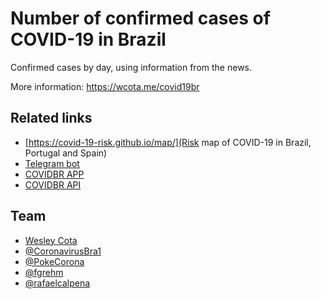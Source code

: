 # Number of confirmed cases of COVID-19 in Brazil

Confirmed cases by day, using information from the news.

More information: https://wcota.me/covid19br

## Related links

- [https://covid-19-risk.github.io/map/](Risk map of COVID-19 in Brazil, Portugal and Spain)
- [Telegram bot](https://t.me/CoronavirusBRBot)
- [COVIDBR APP](https://github.com/vmarcosp/covidbr-app)
- [COVIDBR API](https://github.com/vmarcosp/covidbr-api)

## Team

- [Wesley Cota](https://wesleycota.com)
- [@CoronavirusBra1](https://twitter.com/CoronavirusBra1)
- [@PokeCorona](https://twitter.com/PokeCorona)
- [@fgrehm](https://twitter.com/fgrehm)
- [@rafaelcalpena](https://twitter.com/rafaelcalpena)
